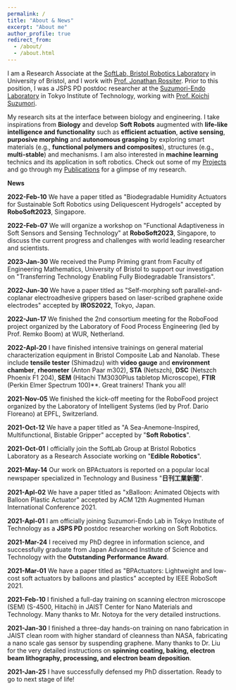```yaml
---
permalink: /
title: "About & News"
excerpt: "About me"
author_profile: true
redirect_from:
  - /about/
  - /about.html
---
```


I am a Research Associate at the [SoftLab, Bristol Robotics Laboratory](https://www.bristolroboticslab.com/soft-robotics) in University of Bristol, and I work with [Prof. Jonathan Rossiter](https://www.bristol.ac.uk/people/person/Jonathan-Rossiter-9fcc55a3-fc9a-43a3-97a5-3aceca87cf4f/). Prior to this position, I was a JSPS PD postdoc researcher at the [Suzumori-Endo Laboratory](http://www-robot.mes.titech.ac.jp/home.html) in Tokyo Institute of Technology, working with [Prof. Koichi Suzumori](https://scholar.google.co.jp/citations?user=tSmkV74AAAAJ&hl=en). 

My research sits at the interface between biology and engineering. I take inspirations from **Biology** and develop **Soft Robots** augmented with **life-like intelligence and functionality** such as **efficient actuation**, **active sensing**, **purposive morphing** and **autonomous grasping** by exploring smart materials (e.g., **functional polymers and composites**), structures (e.g., **multi-stable**) and mechanisms. I am also interested in **machine learning** technics and its application in soft robotics. Check out some of my [Projects](https://qiukaiqi.github.io/portfolio/) and go through my [Publications](https://qiukaiqi.github.io/publications/) for a glimpse of my research.

**News**

**2022-Feb-10** We have a paper titled as "Biodegradable Humidity Actuators for Sustainable Soft Robotics using Deliquescent Hydrogels" accepted by **RoboSoft2023**, Singapore.

**2022-Feb-07** We will organize a workshop on "Functional Adaptiveness in Soft Sensors and Sensing Technology" at **RoboSoft2023**, Singapore, to discuss the current progress and challenges with world leading researcher and scientists.

**2023-Jan-30** We received the Pump Priming grant from Faculty of Engineering Mathematics, University of Bristol to support our investigation on "Transferring Technology Enabling Fully Biodegradable Transistors".

**2022-Jun-30** We have a paper titled as "Self-morphing soft parallel-and-coplanar electroadhesive grippers based on laser-scribed graphene oxide electrodes" accepted by **IROS2022**, Tokyo, Japan.

**2022-Jun-17** We finished the 2nd consortium meeting for the RoboFood project organized by the Laboratory of Food Process Engineering (led by Prof. Remko Boom) at WUR, Netherland.

**2022-Apl-20** I have finished intensive trainings on general material characterization equipment in Bristol Composite Lab and Nanolab. These include **tensile tester** (Shimadzu) with **video gauge** and **environment chamber**, **rheometer** (Anton Paar m302), **STA** (Netszch), **DSC** (Netszch Phoenix F1 204), **SEM** (Hitachi TM3030Plus tabletop Microscope), **FTIR** (Perkin Elmer Spectrum 100)**. Great trainers! Thank you all!

**2021-Nov-05** We finished the kick-off meeting for the RoboFood project organized by the Laboratory of Intelligent Systems (led by Prof. Dario Floreano) at EPFL, Switzerland.

**2021-Oct-12** We have a paper titled as "A Sea-Anemone-Inspired, Multifunctional, Bistable Gripper" accepted by "**Soft Robotics**".

**2021-Oct-01** I officially join the SoftLab Group at Bristol Robotics Laboratory as a Research Associate working on "**Edible Robotics**".

**2021-May-14** Our work on BPActuators is reported on a popular local newspaper specialized in Technology and Business "**日刊工業新聞**".

**2021-Apl-02** We have a paper titled as "xBalloon: Animated Objects with Balloon Plastic Actuator" accepted by ACM 12th Augmented Human International Conference 2021.

**2021-Apl-01** I am officially joining Suzumori-Endo Lab in Tokyo Institute of Technology as a **JSPS PD** postdoc researcher working on Soft Robotics.

**2021-Mar-24** I received my PhD degree in information science, and successfully graduate from Japan Advanced Institute of Science and Technology with the **Outstanding Performance Award**.

**2021-Mar-01** We have a paper titled as "BPActuators: Lightweight and low-cost soft actuators by balloons and plastics" accepted by IEEE RoboSoft 2021.

**2021-Feb-10** I finished a full-day training on scanning electron microscope (SEM) (S-4500, Hitachi) in JAIST Center for Nano Materials and Technology. Many thanks to Mr. Notoya for the very detailed instructions.

**2021-Jan-30** I finished a three-day hands-on training on nano fabrication in JAIST clean room with higher standard of cleanness than NASA, fabricating a nano scale gas sensor by suspending graphene. Many thanks to Dr. Liu for the very detailed instructions on **spinning coating, baking, electron beam lithography, processing, and electron beam deposition**.

**2021-Jan-25** I have successfully defensed my PhD dissertation. Ready to go to next stage of life!